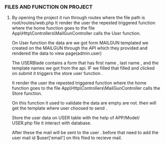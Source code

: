### FILES AND FUNCTION ON PROJECT ###

1. By opening the project it run through routes where the file path is root/routes/web.php
    It render the user the repested triggered function where the home function goes to the file App\Http\Controllers\MailGunController calls the User function.

    On User function the data are we got form MAILGUN templated we created on the MAILGUN through the API which they provided and rendered the data to view page(admin.user) 

    The USERBlade contains a form that has first name , last name , and the template names we got from the api. IF we filled that filled and clicked on submit it triggers the store user function .  

    It render the user the repested triggered function where the home function goes to the file App\Http\Controllers\MailGunController calls the Store function.

    On this function it used to validate the data are empty are not. then will get the template where user choosed to send .

    Store the user data on USER table with the help of APP/Model/ USER.php file it interact with database. 

    After these the mail will be sent to the user . before that need to add the user mail id $user['email']  on this flied to recieve mail. 
